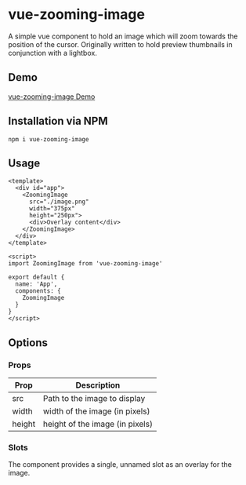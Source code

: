 # vue-zooming-image
A simple vue component to hold an image which will zoom towards the position of the cursor. Originally written to hold preview thumbnails in conjunction with a lightbox.


## Demo
[vue-zooming-image Demo](https://marctr.github.io/vue-zooming-image/)

## Installation via NPM
```
npm i vue-zooming-image
```

## Usage
```
<template>
  <div id="app">
    <ZoomingImage 
      src="./image.png"
      width="375px"
      height="250px"> 
      <div>Overlay content</div>
    </ZoomingImage>
  </div>
</template>

<script>
import ZoomingImage from 'vue-zooming-image'

export default {
  name: 'App',
  components: {
    ZoomingImage
  }
}
</script>
```

## Options

### Props
|Prop         | Description                       |
|-------------|-----------------------------------|
|src          | Path to the image to display      |
|width        | width of the image (in pixels)    |
|height       | height of the image (in pixels)   | 


### Slots
The component provides a single, unnamed slot as an overlay for the image.